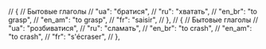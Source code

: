 // { // Бытовые глаголы
//     "ua": "братися",
//     "ru": "хватать",
//     "en_br": "to grasp",
//     "en_am": "to grasp",
//     "fr": "saisir",
// },
// { // Бытовые глаголы
//     "ua": "розбиватися",
//     "ru": "сламать",
//     "en_br": "to crash",
//     "en_am": "to crash",
//     "fr": "s'écraser",
// },
